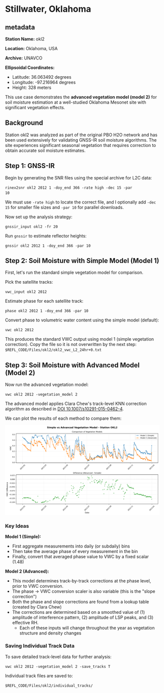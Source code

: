 # Stillwater, Oklahoma

## metadata

**Station Name:** okl2

**Location:** Oklahoma, USA

**Archive:** UNAVCO

**Ellipsoidal Coordinates:**

- Latitude: 36.063492 degrees
- Longitude: -97.216964 degrees
- Height: 328 meters

This use case demonstrates the **advanced vegetation model (model 2)** for soil moisture
estimation at a well-studied Oklahoma Mesonet site with significant vegetation effects.

## Background

Station okl2 was analyzed as part of the original PBO H2O network and has been used
extensively for validating GNSS-IR soil moisture algorithms. The site experiences
significant seasonal vegetation that requires correction to obtain accurate soil moisture
estimates.

## Step 1: GNSS-IR

Begin by generating the SNR files using the special archive for L2C data:

<code>rinex2snr okl2 2012 1 -doy_end 366 -rate high -dec 15 -par 10</code>

We must use <code>-rate high</code> to locate the correct file, and I optionally add <code>-dec 15</code> for smaller file sizes and <code>-par 10</code> for parallel downloads.

Now set up the analysis strategy:

<code>gnssir_input okl2 -fr 20</code>

Run <code>gnssir</code> to estimate reflector heights:

<code>gnssir okl2 2012 1 -doy_end 366 -par 10</code>

## Step 2: Soil Moisture with Simple Model (Model 1)

First, let's run the standard simple vegetation model for comparison.

Pick the satellite tracks:

<code>vwc_input okl2 2012</code>

Estimate phase for each satellite track:

<code>phase okl2 2012 1 -doy_end 366 -par 10</code>

Convert phase to volumetric water content using the simple model (default):

<code>vwc okl2 2012</code>

This produces the standard VWC output using model 1 (simple vegetation correction). Copy the file so it is not overwritten by the next step: <code>$REFL_CODE/Files/okl2/okl2_vwc_L2_24hr+0.txt </code>

## Step 3: Soil Moisture with Advanced Model (Model 2)

Now run the advanced vegetation model:

<code>vwc okl2 2012 -vegetation_model 2</code>

The advanced model applies Clara Chew's track-level KNN correction algorithm as described
in [DOI 10.1007/s10291-015-0462-4](https://doi.org/10.1007/s10291-015-0462-4).

We can plot the results of each method to compare them:

<img src="../_static/okl2_model_comparison.png" width="800">

### Key Ideas

**Model 1 (Simple):**
- First aggregate measurements into daily (or subdaily) bins
- Then take the average phase of every measurement in the bin
- Finally, convert that averaged phase value to VWC by a fixed scalar (1.48)

**Model 2 (Advanced):**
- This model determines track-by-track corrections at the phase level, prior to VWC conversion.
- The phase -> VWC conversion scaler is also variable (this is the "slope correction")
- Both the phase and slope corrections are found from a lookup table (created by Clara Chew)
- The corrections are determined based on a smoothed value of (1) amplitude of interference pattern, (2) amplitude of LSP peaks, and (3) effective RH. 
  - Each of these inputs will change throughout the year as vegetation structure and density changes

### Saving Individual Track Data

To save detailed track-level data for further analysis:

<code>vwc okl2 2012 -vegetation_model 2 -save_tracks T</code>

Individual track files are saved to:

<code>$REFL_CODE/Files/okl2/individual_tracks/</code>
